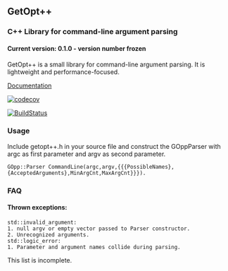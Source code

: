 ## GetOpt++
### C++ Library for command-line argument parsing
#### Current version: 0.1.0 - version number frozen

GetOpt++ is a small library for command-line argument parsing. It is
lightweight and performance-focused.

[Documentation](http://getoptplusplus.readthedocs.io/en/latest/)  

[![codecov](https://codecov.io/gh/PiotrOsiewicz/GetOptPlusPlus/branch/master/graph/badge.svg)](https://codecov.io/gh/PiotrOsiewicz/GetOptPlusPlus)

[![BuildStatus](https://travis-ci.org/PiotrOsiewicz/GetOptPlusPlus.svg?branch=master)](https://travis-ci.org/PiotrOsiewicz/GetOptPlusPlus)

### Usage

Include getopt++.h in your source file and construct the GOppParser with argc
as first parameter and argv as second parameter.  


    GOpp::Parser CommandLine(argc,argv,{{{PossibleNames},{AcceptedArguments},MinArgCnt,MaxArgCnt}}}).  


### FAQ
#### Thrown exceptions:  
	std::invalid_argument:
	1. null argv or empty vector passed to Parser constructor.  
	2. Unrecognized arguments.
	std::logic_error:
	1. Parameter and argument names collide during parsing.
This list is incomplete.
	
      
